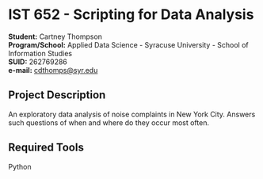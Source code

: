 # IST 652 - Scripting for Data Analysis
**Student:** Cartney Thompson <br />
**Program/School:** Applied Data Science - Syracuse University - School of Information Studies <br />
**SUID:** 262769286 <br />
**e-mail:** cdthomps@syr.edu

## Project Description
An exploratory data analysis of noise complaints in New York City. Answers such questions of when and where do they occur most often.
## Required Tools
Python
